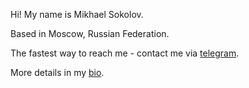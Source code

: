 Hi! My name is Mikhael Sokolov.

Based in Moscow, Russian Federation.

The fastest way to reach me - contact me via [telegram](https://t.me/sokomishalov).

More details in my [bio](https://sokomishalov.github.io/about-me/).